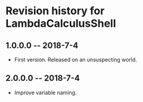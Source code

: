 # Revision history for LambdaCalculusShell

## 1.0.0.0  -- 2018-7-4

* First version. Released on an unsuspecting world.

## 2.0.0.0  -- 2018-7-4

* Improve variable naming.
